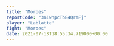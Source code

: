 ```yaml
---
title: "Moroes"
reportCode: "3n1wYpcTb84QrmFj"
player: "Lablatte"
fight: "Moroes"
date: 2021-07-18T18:55:34.719000+00:00
---
```

